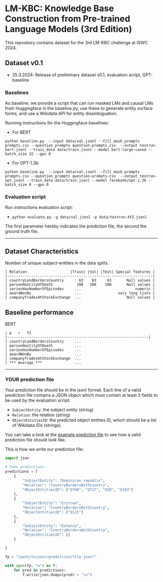 # LM-KBC: Knowledge Base Construction from Pre-trained Language Models (3rd Edition)

This repository contains dataset for the 3rd LM-KBC challenge at ISWC 2024.

## Dataset v0.1

 - 25.3.2024: Release of preliminary dataset v0.1, evaluation script, GPT-baseline

### Baselines

As baseline, we provide a script that can run masked LMs and causal LMs from Huggingface in the baseline.py, use these to generate entity surface forms, and use a Wikidata API for entity disambiguation.

Running instructions for the Huggingface baselines:
 - For BERT

```python baseline.py  --input data/val.jsonl --fill_mask_prompts prompts.csv --question_prompts question-prompts.csv  --output testrun-bert.jsonl --train_data data/train.jsonl --model bert-large-cased --batch_size 32 --gpu 0```

 - For OPT-1.3b

```python baseline.py  --input data/val.jsonl --fill_mask_prompts prompts.csv --question_prompts question-prompts.csv  --output testrun-opt.jsonl --train_data data/train.jsonl --model facebook/opt-1.3b --batch_size 8 --gpu 0```

 
### Evaluation script

Run instructions evaluation script:
  * ```python evaluate.py -g data/val.jsonl -p data/testrun-XYZ.jsonl```

The first parameter hereby indicates the prediction file, the second the ground truth file.

----------------------------------------------------------------

## Dataset Characteristics
Number of unique subject-entities in the data splits.

```text
| Relation                    |Train| |Val| |Test| Special features |
|-------------------------------------------------------------------|
| countryLandBordersCountry       63    63     63       Null values |
| personHasCityOfDeath           100   100    100       Null values |
| seriesHasNumberOfEpisodes     ...                         numeric |
| awardWonBy                    ...                 very long lists |
| companyTradesAtStockExchange  ...                     Null values |                           
```

## Baseline performance

BERT

```text
| p   r   f1
|-----------------------------------------------------------------|
| countryLandBordersCountry     ...
| personHasCityOfDeath          ...
| seriesHasNumberOfEpisodes     ...
| awardWonBy                    ...
| companyTradesAtStockExchange  ...
| *** Average ***               ...
```
----------------------------------------------------------------

### YOUR prediction file

Your prediction file should be in the jsonl format.
Each line of a valid prediction file contains a JSON object which must
contain at least 3 fields to be used by the evaluation script:

- ``SubjectEntity``: the subject entity (string)
- ``Relation``: the relation (string)
- ``ObjectEntitiesID``: the predicted object entities ID, which should be a list of Wikidata IDs (strings).

You can take a look at the [example prediction file](data/dev.pred.jsonl) to
see how a valid prediction file should look like.

This is how we write our prediction file:

```python
import json

# Fake predictions
predictions = [
    {
        "SubjectEntity": "Dominican republic",
        "Relation": "CountryBordersWithCountry",
        "ObjectEntitiesID": ["Q790", "Q717", "Q30", "Q183"]
    },
    {
        "SubjectEntity": "Eritrea",
        "Relation": "CountryBordersWithCountry",
        "ObjectEntitiesID": ["Q115"]
    },
    {
        "SubjectEntity": "Estonia",
        "Relation": "CountryBordersWithCountry",
        "ObjectEntitiesID": []
    }

]

fp = "/path/to/your/prediction/file.jsonl"

with open(fp, "w") as f:
    for pred in predictions:
        f.write(json.dumps(pred) + "\n")
```
